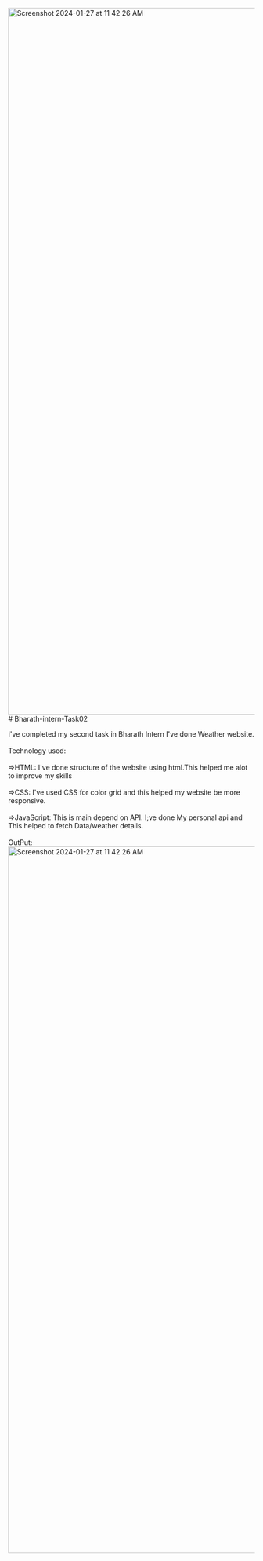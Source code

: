 <img width="1440" alt="Screenshot 2024-01-27 at 11 42 26 AM" src="https://github.com/Punna-bhagath03/Bharath-intern-Task02/assets/147809564/45f1d3b9-2314-4b46-a39d-785e65db654e"># Bharath-intern-Task02

I've completed my second task in Bharath Intern 
I've done Weather website.
<br><br>
Technology used:
<br><br>
=>HTML: I've done structure of the website using html.This helped me alot to improve my skills
<br><br>
=>CSS: I've used CSS for color grid and this helped my website be more responsive.
<br><br>
=>JavaScript: This is main depend on API. I;ve done My personal api and This helped to fetch Data/weather details.
<br><br>
OutPut:<img width="1440" alt="Screenshot 2024-01-27 at 11 42 26 AM" src="https://github.com/Punna-bhagath03/Bharath-intern-Task02/assets/147809564/21086d9c-64d0-43f3-9fd6-a31c7c22571c">
